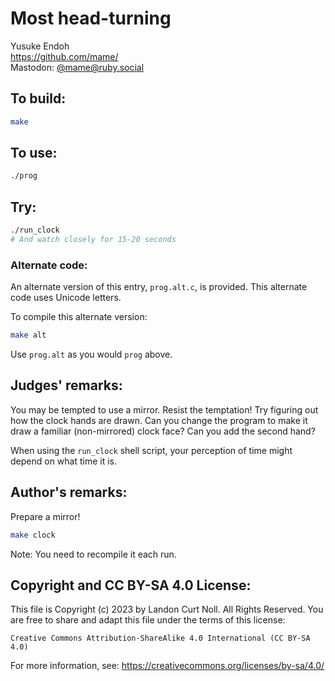 # Most head-turning

Yusuke Endoh\
<https://github.com/mame/>\
Mastodon: [@mame@ruby.social](https://ruby.social/@mame)

## To build:

```sh
make
```

## To use:

```sh
./prog
```

## Try:

```sh
./run_clock
# And watch closely for 15-20 seconds
```

### Alternate code:

An alternate version of this entry, `prog.alt.c`, is provided.  This alternate code uses Unicode letters.

To compile this alternate version:

```sh
make alt
```

Use `prog.alt` as you would `prog` above.

## Judges' remarks:

You may be tempted to use a mirror. Resist the temptation! Try figuring out how the clock hands are drawn.
Can you change the program to make it draw a familiar (non-mirrored) clock face? Can you add the second hand?

When using the `run_clock` shell script, your perception of time might depend on what time it is.

## Author's remarks:

Prepare a mirror!

```sh
make clock
```

Note: You need to recompile it each run.

## Copyright and CC BY-SA 4.0 License:

This file is Copyright (c) 2023 by Landon Curt Noll.  All Rights Reserved.
You are free to share and adapt this file under the terms of this license:

    Creative Commons Attribution-ShareAlike 4.0 International (CC BY-SA 4.0)

For more information, see: https://creativecommons.org/licenses/by-sa/4.0/
